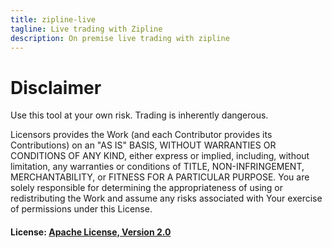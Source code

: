 ```yaml
---
title: zipline-live
tagline: Live trading with Zipline
description: On premise live trading with zipline
---
```

# Disclaimer
Use this tool at your own risk. Trading is inherently dangerous. 

Licensors provides the Work (and each Contributor provides its Contributions) on an "AS IS" BASIS, WITHOUT WARRANTIES OR CONDITIONS OF ANY KIND, either express or implied, including, without limitation, any warranties or conditions of TITLE, NON-INFRINGEMENT, MERCHANTABILITY, or FITNESS FOR A PARTICULAR PURPOSE. You are solely responsible for determining the appropriateness of using or redistributing the Work and assume any risks associated with Your exercise of permissions under this License.

#### License: [Apache License, Version 2.0](https://www.apache.org/licenses/LICENSE-2.0)
